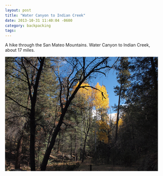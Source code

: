 ```yaml
---
layout: post
title: "Water Canyon to Indian Creek"
date: 2013-10-31 11:40:04 -0600
category: backpacking
tags:
---
```


A hike through the San Mateo Mountains.  Water Canyon to Indian Creek, about 17 miles. 

![Mid Indian Creek, San Mateo Mountains, New Mexico](/images/backpacking/2013-10-31-water-canyon-to-indian-creek/midIndianCreek.jpg "The view east from the middle of Indian Creek Canyon in the San Mateo Mountains, New Mexico")
